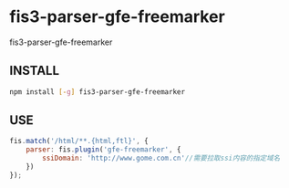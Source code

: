 # fis3-parser-gfe-freemarker
fis3-parser-gfe-freemarker


## INSTALL

```bash
npm install [-g] fis3-parser-gfe-freemarker
```

## USE

```js
fis.match('/html/**.{html,ftl}', {
    parser: fis.plugin('gfe-freemarker', {
        ssiDomain: 'http://www.gome.com.cn'//需要拉取ssi内容的指定域名
    })
});
```